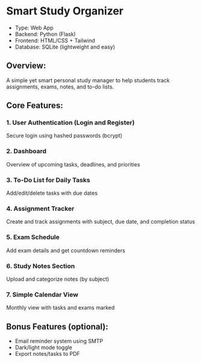 # Smart Study Organizer
- Type: Web App
- Backend: Python (Flask)
- Frontend: HTML/CSS + Tailwind
- Database: SQLite (lightweight and easy)

## Overview:
A simple yet smart personal study manager to help students track assignments, exams, notes, and to-do lists.

## Core Features:
### 1. User Authentication (Login and Register)
Secure login using hashed passwords (bcrypt)

### 2. Dashboard
Overview of upcoming tasks, deadlines, and priorities

### 3. To-Do List for Daily Tasks
Add/edit/delete tasks with due dates

### 4. Assignment Tracker
Create and track assignments with subject, due date, and completion status

### 5. Exam Schedule
Add exam details and get countdown reminders

### 6. Study Notes Section
Upload and categorize notes (by subject)

### 7. Simple Calendar View
Monthly view with tasks and exams marked

## Bonus Features (optional):
- Email reminder system using SMTP
- Dark/light mode toggle
- Export notes/tasks to PDF
